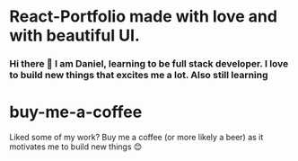 # React-Portfolio made with love and with beautiful UI.


### Hi there 👋 I am Daniel, learning to be full stack developer. I love to build new things that excites me a lot. Also still learning

# buy-me-a-coffee
Liked some of my work? Buy me a coffee (or more likely a beer) as it motivates me to build new things 😊


